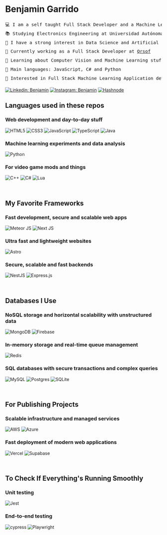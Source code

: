 # Benjamin Garrido

<pre style="font-size: 0.9rem; line-height: 1.8rem;">
💻 I am a self taught Full Stack Developer and a Machine Learning Entusiast
📚 Studying Electronics Engineering at Universidad Autónoma del Estado de Hidalgo
📝 I have a strong interest in Data Science and Artificial Intelligence
🔭 Currently working as a Full Stack Developer at <a href="https://qrsof.com" target="_blank">Qrsof</a>
🌱 Learning about Computer Vision and Machine Learning stuff
🌟 Main languages: JavaScript, C# and Python
🚩 Interested in Full Stack Machine Learning Application development
</pre>

[![Linkedin: Benjamin](https://img.shields.io/badge/-Linkedin-blue?style=for-the-badge&logo=Linkedin&logoColor=white&link=https://linkedin.com/in/benjamingarridog)](https://linkedin.com/in/benjamingarridog)
[![Instagram: Benjamin](https://img.shields.io/badge/-Instagram-blue?style=for-the-badge&logo=Instagram&logoColor=white&link=https://instagram.com/benjamingarridog)](https://instagram.com/benjamingarridog)
[![Hashnode](https://img.shields.io/badge/Hashnode-2962FF?style=for-the-badge&logo=hashnode&logoColor=white)](https://dyxbenjamin.hashnode.dev)


## Languages used in these repos

### Web development and day-to-day stuff
![HTML5](https://img.shields.io/badge/html5-%23E34F26.svg?style=for-the-badge&logo=html5&logoColor=white)
![CSS3](https://img.shields.io/badge/css3-%231572B6.svg?style=for-the-badge&logo=css3&logoColor=white)
![JavaScript](https://img.shields.io/badge/javascript-%23323330.svg?style=for-the-badge&logo=javascript&logoColor=%23F7DF1E)
![TypeScript](https://img.shields.io/badge/typescript-%23007ACC.svg?style=for-the-badge&logo=typescript&logoColor=white)
![Java](https://img.shields.io/badge/java-%23ED8B00.svg?style=for-the-badge&logo=openjdk&logoColor=white)

### Machine learning experiments and data analysis
![Python](https://img.shields.io/badge/python-3670A0?style=for-the-badge&logo=python&logoColor=ffdd54)

### For video game mods and things
![C++](https://img.shields.io/badge/c++-%2300599C.svg?style=for-the-badge&logo=c%2B%2B&logoColor=white)
![C#](https://img.shields.io/badge/c%23-%23239120.svg?style=for-the-badge&logo=csharp&logoColor=white)
![Lua](https://img.shields.io/badge/lua-%232C2D72.svg?style=for-the-badge&logo=lua&logoColor=white)

<br/>

## My Favorite Frameworks

### Fast development, secure and scalable web apps
![Meteor JS](https://img.shields.io/badge/meteorjs-%23d74c4c.svg?style=for-the-badge&logo=meteor&logoColor=white)
![Next JS](https://img.shields.io/badge/Next-black?style=for-the-badge&logo=next.js&logoColor=white)

### Ultra fast and lightweight websites
![Astro](https://img.shields.io/badge/astro-%232C2052.svg?style=for-the-badge&logo=astro&logoColor=white)

### Secure, scalable and fast backends
![NestJS](https://img.shields.io/badge/nestjs-%23E0234E.svg?style=for-the-badge&logo=nestjs&logoColor=white)
![Express.js](https://img.shields.io/badge/express.js-%23404d59.svg?style=for-the-badge&logo=express&logoColor=%2361DAFB)

<br/>

## Databases I Use
### NoSQL storage and horizontal scalability with unstructured data
![MongoDB](https://img.shields.io/badge/MongoDB-%234ea94b.svg?style=for-the-badge&logo=mongodb&logoColor=white)
![Firebase](https://img.shields.io/badge/firebase-a08021?style=for-the-badge&logo=firebase&logoColor=ffcd34)

### In-memory storage and real-time queue management
![Redis](https://img.shields.io/badge/redis-%23DD0031.svg?style=for-the-badge&logo=redis&logoColor=white)

### SQL databases with secure transactions and complex queries
![MySQL](https://img.shields.io/badge/mysql-4479A1.svg?style=for-the-badge&logo=mysql&logoColor=white)
![Postgres](https://img.shields.io/badge/postgres-%23316192.svg?style=for-the-badge&logo=postgresql&logoColor=white)
![SQLite](https://img.shields.io/badge/sqlite-%2307405e.svg?style=for-the-badge&logo=sqlite&logoColor=white)

<br/>

## For Publishing Projects

### Scalable infrastructure and managed services
![AWS](https://img.shields.io/badge/AWS-%23FF9900.svg?style=for-the-badge&logo=amazon-aws&logoColor=white)
![Azure](https://img.shields.io/badge/azure-%230072C6.svg?style=for-the-badge&logo=microsoftazure&logoColor=white)

### Fast deployment of modern web applications

![Vercel](https://img.shields.io/badge/vercel-%23000000.svg?style=for-the-badge&logo=vercel&logoColor=white)
![Supabase](https://img.shields.io/badge/Supabase-3ECF8E?style=for-the-badge&logo=supabase&logoColor=white)

<br/>

## To Check If Everything's Running Smoothly

### Unit testing
![Jest](https://img.shields.io/badge/-jest-%23C21325?style=for-the-badge&logo=jest&logoColor=white)

### End-to-end testing
![cypress](https://img.shields.io/badge/-cypress-%23E5E5E5?style=for-the-badge&logo=cypress&logoColor=058a5e)
![Playwright](https://img.shields.io/badge/-playwright-%232EAD33?style=for-the-badge&logo=playwright&logoColor=white)

